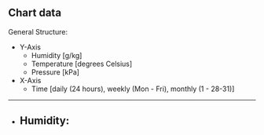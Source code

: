## Chart data
General Structure:
* Y-Axis
    - Humidity [g/kg]
    - Temperature [degrees Celsius]
    - Pressure [kPa]
* X-Axis
    - Time [daily (24 hours), weekly (Mon - Fri), monthly (1 - 28-31)]
___
* Humidity:
    - 


